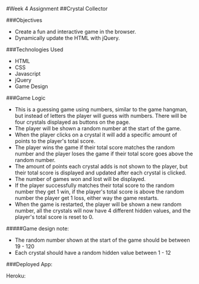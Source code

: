 #Week 4 Assignment
##Crystal Collector

###Objectives
* Create a fun and interactive game in the browser.
* Dynamically update the HTML with jQuery.

###Technologies Used
* HTML
* CSS
* Javascript
* jQuery
* Game Design

###Game Logic

* This is a guessing game using numbers, similar to the game hangman, but instead of letters the player will guess with numbers. There will be four crystals displayed as buttons on the page.
* The player will be shown a random number at the start of the game.
* When the player clicks on a crystal it will add a specific amount of points to the player's total score.
* The player wins the game if their total score matches the random number and the player loses the game if their total score goes above the random number.
* The amount of points each crystal adds is not shown to the player, but their total score is displayed and updated after each crystal is clicked.
* The number of games won and lost will be displayed.
* If the player successfully matches their total score to the random number they get 1 win, if the player's total score is above the random number the player get 1 loss, either way the game restarts.
* When the game is restarted, the player will be shown a new random number, all the crystals will now have 4 different hidden values, and the player's total score is reset to 0.

#####Game design note:
* The random number shown at the start of the game should be between 19 - 120
* Each crystal should have a random hidden value between 1 - 12

###Deployed App:

Heroku:
